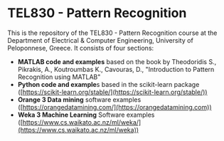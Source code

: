 # TEL830 - Pattern Recognition
This is the repository of the TEL830 - Pattern Recognition course at the Department of Electrical & Computer Engineering, University of Peloponnese, Greece.
It consists of four sections:

* **MATLAB code and examples** based on the book by Theodoridis S., Pikrakis, A., Koutroumbas K., Cavouras, D., "Introduction to Pattern Recognition using MATLAB"
* **Python code and example**s based in the scikit-learn package ([https://scikit-learn.org/stable/](https://scikit-learn.org/stable/))
* **Orange 3 Data mining** software examples ([https://orangedatamining.com/](https://orangedatamining.com))
* **Weka 3 Machine Learning** Software examples ([https://www.cs.waikato.ac.nz/ml/weka/](https://www.cs.waikato.ac.nz/ml/weka))